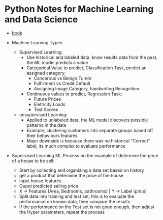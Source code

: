 # Python Notes for Machine Learning and Data Science
- [book](docs/ISLRv2.pdf)
- Machine Learning Types:
    - Supervised Learning:
        - Use historical and labeled data, know results data from the past, the ML model predicts a value
        - Categorical Value to predict, Classification Task, predict an assigned category:
            - Cancerous vs Benign Tumor
            - Fulfillment vs Credit Default
            - Assigning Image Category, handwriting Recognition
        - Continuous values to predict, Regression Task:
            - Future Prices
            - Eletricity Loads
            - Test Scores
    - unsupervised Learning:
        - Applied to unlabeled data, the ML model discovers possible patterns in the data
        - Example, clustering customers into separate groups based off their behaviours features
        - Major downside is because there was no historical "Correct" label, its much complex to evaluate performance

- Supervised Learning ML Process on the example of determine the price of a house to be sell:
    - Start by collecting and organizing a data set based on history
    - get a product that determine the price of the house
    - Input house features
    - Ouput predicted selling price
    - X -> Features (Area, Bedrooms, bathrooms)  | Y -> Label (price)
    - Split data into training and test set, this is to evaluate the performance on known data, then compare the results
    - If the performance on the Test set is not good enough, then adjust the Hyper parameters, repeat the process